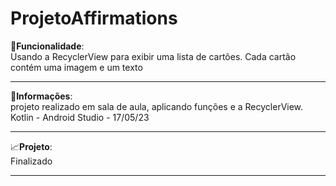 # ProjetoAffirmations



🔧<b>Funcionalidade</b>:<br>Usando a RecyclerView para exibir uma lista de cartões. Cada cartão contém uma imagem e um texto 
<hr>
📰<b>Informações</b>: <br> projeto realizado em sala de aula, aplicando funções e a RecyclerView. Kotlin - Android Studio - 17/05/23
<hr>
📈<b>Projeto</b>: <br> Finalizado
<hr>
